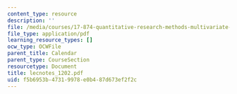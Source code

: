 ```yaml
---
content_type: resource
description: ''
file: /media/courses/17-874-quantitative-research-methods-multivariate-spring-2004/f5b6953b47319978e0b487d673ef2f2c_lecnotes_1202.pdf
file_type: application/pdf
learning_resource_types: []
ocw_type: OCWFile
parent_title: Calendar
parent_type: CourseSection
resourcetype: Document
title: lecnotes_1202.pdf
uid: f5b6953b-4731-9978-e0b4-87d673ef2f2c
---
```

